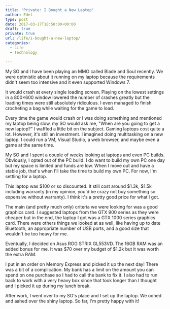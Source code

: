```yaml
---
title: 'Private: I Bought a New Laptop'
author: Edel
type: post
date: 2017-03-17T18:50:00+00:00
draft: true
private: true
url: /life/i-bought-a-new-laptop/
categories:
  - Life
  - Technology

---
```

My SO and I have been playing an MMO called Blade and Soul recently. We were optmistic about it running on my laptop because the requirements didn't seem too intensive and it even supported Windows 7.

It would crash at every single loading screen. Playing on the lowest settings in a 800&#215;600 window lowered the number of crashes greatly but the loading times were still absolutely ridiculous. I even managed to finish crocheting a bag while waiting for the game to load.

Every time the game would crash or I was doing something and mentioned my laptop being slow, my SO would ask me, "When are you going to get a new laptop?" I waffled a little bit on the subject. Gaming laptops cost quite a lot. However, it's still an investment. I imagined doing multitasking on a new laptop. I could run a VM, Visual Studio, a web browser, and maybe even a game at the same time.

My SO and I spent a couple of weeks looking at laptops and even PC builds. Obviously, I opted out of the PC build. I do want to build my own PC one day but my space is limited and funds are low. When I move out and have a stable job, that's when I'll take the time to build my own PC. For now, I'm settling for a laptop.

This laptop was $100 or so discounted. It still cost around $1.3k, $1.5k including warranty (in my opinion, you'd be crazy not buy something so expensive without warranty). I think it's a pretty good price for what I got.

The main (and pretty much only) criteria we were looking for was a good graphics card. I suggested laptops from the GTX 900 series as they were cheaper but in the end, the laptop I got was a GTX 1000 series graphics card. There were others things we looked at as well, like having up to date Bluetooth, an appropriate number of USB ports, and a good size that wouldn't be too heavy for me.

Eventually, I decided on Asus ROG STRIX GL553VD. The 16GB RAM was an added bonus for me. It was $70 over my budget of $1.2k but it was worth the extra RAM.

I put in an order on Memory Express and picked it up the next day! There was a bit of a complication. My bank has a limit on the amount you can spend on one purchase so I had to call the bank to fix it. I also had to run back to work with a very heavy box since that took longer than I thought and I picked it up during my lunch break.

After work, I went over to my SO's place and I set up the laptop. We oohed and aahed over the shiny laptop. So far, I'm pretty happy with it!

[<img src="https://i2.wp.com/edelgrace.me/blog/wp-content/uploads/2017/03/wp-image-922752329jpg.jpg?resize=663%2C373" alt="" class="wp-image-356 alignnone size-full"  data-recalc-dims="1" />][1]

 [1]: https://i2.wp.com/edelgrace.me/blog/wp-content/uploads/2017/03/wp-image-922752329jpg.jpg